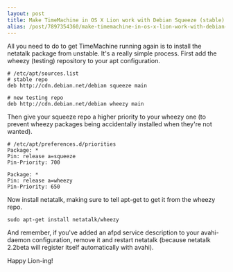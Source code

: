 ```yaml
---
layout: post
title: Make TimeMachine in OS X Lion work with Debian Squeeze (stable) netatalk servers
alias: /post/7897354360/make-timemachine-in-os-x-lion-work-with-debian-squeeze
---
```

All you need to do to get TimeMachine running again is to install the netatalk
package from unstable.  It's a really simple process.  First add the wheezy
(testing) repository to your apt configuration.

    # /etc/apt/sources.list
    # stable repo
    deb http://cdn.debian.net/debian squeeze main

    # new testing repo
    deb http://cdn.debian.net/debian wheezy main

Then give your squeeze repo a higher priority to your wheezy one (to prevent
wheezy packages being accidentally installed when they're not wanted).

    # /etc/apt/preferences.d/priorities
    Package: *
    Pin: release a=squeeze
    Pin-Priority: 700

    Package: *
    Pin: release a=wheezy
    Pin-Priority: 650

Now install netatalk, making sure to tell apt-get to get it from the wheezy
repo.

    sudo apt-get install netatalk/wheezy

And remember, if you've added an afpd service description to your avahi-daemon
configuration, remove it and restart netatalk (because netatalk 2.2beta will
register itself automatically with avahi).

Happy Lion-ing!
